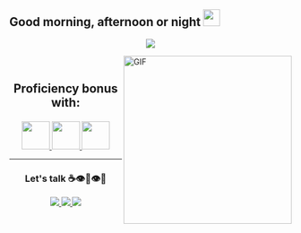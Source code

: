 ## Good morning, afternoon or night <img src="https://camo.githubusercontent.com/e8e7b06ecf583bc040eb60e44eb5b8e0ecc5421320a92929ce21522dbc34c891/68747470733a2f2f6d656469612e67697068792e636f6d2f6d656469612f6876524a434c467a6361737252346961377a2f67697068792e676966" width=30px>

<p align="middle">
 <a href="https://ibb.co/pnMwdZ4"><img src="https://i.ibb.co/KmKpgXD/Sem-t-tulo-1.gif" border="0"></a> 
</p>

<img src="https://thumbs.gfycat.com/MeagerLonelyBluebreastedkookaburra-max-1mb.gif" align="right" alt="GIF" height="300px">

<br>


## <p align="center">Proficiency bonus with:</p>

<p align="center">
  <a href="https://www.typescriptlang.org/" target="_blank">
   <img height="50px" src="https://cdn.jsdelivr.net/gh/devicons/devicon/icons/typescript/typescript-original.svg">
  </a>
  <a href="https://docs.python.org/3/" target="_blank">
   <img height="50" src="https://cdn.jsdelivr.net/gh/devicons/devicon/icons/python/python-original.svg">
  </a>
 <a href="https://www.php.net/docs.php" target="_blank">
  <img height="50" src="https://cdn.jsdelivr.net/gh/devicons/devicon/icons/php/php-original.svg" />
 </a>
</p>

---

### <p align="center">Let's talk ☕👁️👄👁️💅</p>
 
<p align="center">
 <a href="https://www.linkedin.com/in/denis-rossati/" target="_blank" >
  <img src="https://img.shields.io/badge/LinkedIn-0077B5?style=for-the-badge&logo=linkedin&logoColor=white" />
 </a>
 <a href="https://twitter.com/chubby_cows" target="_blank" >
  <img src="https://img.shields.io/badge/Twitter-1DA1F2?style=for-the-badge&logo=twitter&logoColor=white" />
 </a>
 <a href="https://discord.com/users/828752326001033276" target="_blank" >
  <img src="https://img.shields.io/badge/Discord-7289DA?style=for-the-badge&logo=discord&logoColor=white" />
 </a>
</p>
